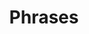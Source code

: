 ---
title: Phrases
category: Community
permalink: /do-science/community/phrases/
sidebarDepth: 1
description: This page lists "freedom to explore" phrases in multiple languages
---